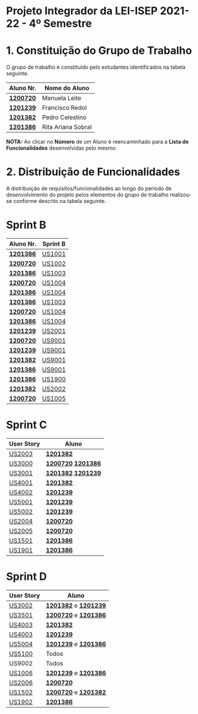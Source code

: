 # Projeto Integrador da LEI-ISEP 2021-22 - 4º Semestre

# 1. Constituição do Grupo de Trabalho

O grupo de trabalho é constituído pelo estudantes identificados na tabela seguinte.

| Aluno Nr.	                                                     | Nome do Aluno         |
|----------------------------------------------------------------|-----------------------|
| **[1200720](/docs/1200720/ListaFuncionalidadesEstudante.md)**  | Manuela Leite         |
| **[1201239](/docs/1201239/ListaFuncionalidadesEstudante.md)**  | Francisco Redol		     |
| **[1201382](/docs/1201382/ListaFuncionalidadesEstudante.md)**  | Pedro Celestino       |
| **[1201386](/docs/1201386/ListaFuncionalidadesEstudante.md)**  | Rita Ariana Sobral  	 |

**NOTA:** Ao clicar no **Número** de um Aluno é reencaminhado para a **Lista de Funcionalidades** desenvolvidas pelo mesmo.

# 2. Distribuição de Funcionalidades ###

A distribuição de requisitos/funcionalidades ao longo do período de desenvolvimento do projeto pelos elementos do grupo de trabalho realizou-se conforme descrito na tabela seguinte.

# Sprint B

| Aluno Nr.               | Sprint B                                   | 
|-------------------------|--------------------------------------------|
| [**1201386**](1201386/) | [US1001](/docs/1201386/US1001/US1001.md)   | 
| [**1200720**](1200720/) | [US1002](/docs/1200720/US1002/US1002.md)   | 
| [**1201386**](1201386/) | [US1003](/docs/1201386/US1003.md)          | 
| [**1200720**](1200720/) | [US1004](/docs/1200720/US1004/US1004.md)   | 
| [**1201386**](1201386/) | [US1004](/docs/1200720/US1004/US1004.md)   | 
| [**1201386**](1201386/) | [US1003](/docs/1201386/US1003/US1003.md)   | 
| [**1200720**](1200720/) | [US1004](/docs/1200720/US1004.md)          | 
| [**1201386**](1201386/) | [US1004](/docs/1200720/US1004.md)          | 
| [**1201239**](1201239/) | [US2001](/docs/1201239/US2001.md)          | 
| [**1200720**](1200720/) | [US9001](/docs/1201239/US9001.md)          | 
| [**1201239**](1201239/) | [US9001](/docs/1201239/US9001.md)          | 
| [**1201382**](1201382/) | [US9001](/docs/1201239/US9001.md)          | 
| [**1201386**](1201386/) | [US9001](/docs/1201239/US9001.md)          | 
| [**1201386**](1201386/) | [US1900](/docs/1201386/US1900.md)          | 
| [**1201382**](1201382/) | [US2002](/docs/1201382/US2002.md)          |          
| [**1200720**](1200720/) | [US1005](/docs/1200720/US1005/US1005.md)   |       

# Sprint C

| User Story                               | Aluno                                           |
|------------------------------------------|-------------------------------------------------|
| [US2003](docs/1201382/US2003/US2003.md)  | [**1201382**](1201382/)                         |
| [US3000](docs/1201386/US3000/US3000.md)  | [**1200720**](1200720/) [**1201386**](1201386/) |
| [US3001](docs/1201382/US3001/US3001.md)  | [**1201382**](1201382/) [**1201239**](1201239/) |
| [US4001](docs/1201382/US4001/US4001.md)  | [**1201382**](1201382/)                         |
| [US4002](docs/1201239/US4002/US4002.md)  | [**1201239**](1201239/)                         |
| [US5001](docs/1201239/US5001/US5001.md)  | [**1201239**](1201239/)                         |
| [US5002](docs/1201239/US5002/US5002.md)  | [**1201239**](1201239/)                         |
| [US2004](docs/1200720/US2004/US2004.md)  | [**1200720**](1200720/)                         |
| [US2005](docs/1200720/US2005/US2005.md)  | [**1200720**](1200720/)                         |
| [US1501](docs/1200720/US1501/US1501.md)  | [**1201386**](1201386/)                         |
| [US1901](docs/1201386/US1901/US1901.md)  | [**1201386**](1201386/)                         |

# Sprint D

| User Story                               | Aluno                                             |
|------------------------------------------|---------------------------------------------------|
| [US3002](docs/1201382/US3002/US3002.md)  | [**1201382**](1201382/) e [**1201239**](1201382/) |
| [US3501](docs/1201386/US3501/US3501.md)  | [**1200720**](1200720/) e [**1201386**](1201386/) |
| [US4003](docs/1201382/US4003/US4003.md)  | [**1201382**](1201382/)                           |
| [US4003](docs/1201382/US4003/US4003.md)  | [**1201239**](1201382/)                           |
| [US5004](docs/1201239/US5004/US5004.md)  | [**1201239**](1201239/) e [**1201386**](1201386/) |
| [US5100](docs/1201239/US5100/US5100.md)  | Todos                                             |
| US9002                                   | Todos                                             |
| [US1006](/docs/1201386/US1006/US1006.md) | [**1201239**](1201382/) e [**1201386**](1201386/) |
| [US2006](docs/1200720/US2006/US2006.md)  | [**1200720**](1200720/)                           |
| [US1502](docs/1200720/US1502/US1502.md)  | [**1200720**](1200720/) e [**1201382**](1201382/) |
| [US1902](/docs/1201386/US1902/US1902.md) | [**1201386**](1201386/)                           |

